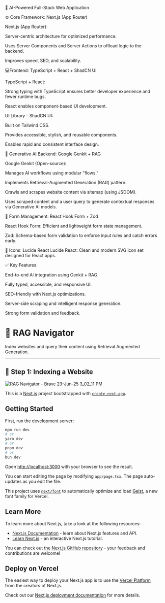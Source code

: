 🚀 AI-Powered Full-Stack Web Application

⚙️ Core Framework: Next.js (App Router)

Next.js (App Router):

Server-centric architecture for optimized performance.

Uses Server Components and Server Actions to offload logic to the backend.

Improves speed, SEO, and scalability.

💻Frontend: TypeScript + React + ShadCN UI

TypeScript + React:

Strong typing with TypeScript ensures better developer experience and fewer runtime bugs.

React enables component-based UI development.

UI Library – ShadCN UI:

Built on Tailwind CSS.

Provides accessible, stylish, and reusable components.

Enables rapid and consistent interface design.

🤖 Generative AI Backend: Google Genkit + RAG

Google Genkit (Open-source):

Manages AI workflows using modular "flows."

Implements Retrieval-Augmented Generation (RAG) pattern:

Crawls and scrapes website content via sitemap (using JSDOM).

Uses scraped content and a user query to generate contextual responses via Generative AI models.

🧾 Form Management: React Hook Form + Zod

React Hook Form: Efficient and lightweight form state management.

Zod: Schema-based form validation to enforce input rules and catch errors early.

🎨 Icons: Lucide React
Lucide React: Clean and modern SVG icon set designed for React apps.

✅ Key Features

End-to-end AI integration using Genkit + RAG.

Fully typed, accessible, and responsive UI.

SEO-friendly with Next.js optimizations.

Server-side scraping and intelligent response generation.

Strong form validation and feedback.

# 🧭 RAG Navigator

Index websites and query their content using Retrieval Augmented Generation.

---

## 📸 Step 1: Indexing a Website



![RAG Navigator - Brave 23-Jun-25 3_02_11 PM](https://github.com/user-attachments/assets/5560318b-407d-4e71-b759-0d45c337ed81)

This is a [Next.js](https://nextjs.org) project bootstrapped with [`create-next-app`](https://nextjs.org/docs/app/api-reference/cli/create-next-app).

## Getting Started

First, run the development server:

```bash
npm run dev
# or
yarn dev
# or
pnpm dev
# or
bun dev
```

Open [http://localhost:3000](http://localhost:3000) with your browser to see the result.

You can start editing the page by modifying `app/page.tsx`. The page auto-updates as you edit the file.

This project uses [`next/font`](https://nextjs.org/docs/app/building-your-application/optimizing/fonts) to automatically optimize and load [Geist](https://vercel.com/font), a new font family for Vercel.

## Learn More

To learn more about Next.js, take a look at the following resources:

- [Next.js Documentation](https://nextjs.org/docs) - learn about Next.js features and API.
- [Learn Next.js](https://nextjs.org/learn) - an interactive Next.js tutorial.

You can check out [the Next.js GitHub repository](https://github.com/vercel/next.js) - your feedback and contributions are welcome!



## Deploy on Vercel

The easiest way to deploy your Next.js app is to use the [Vercel Platform](https://vercel.com/new?utm_medium=default-template&filter=next.js&utm_source=create-next-app&utm_campaign=create-next-app-readme) from the creators of Next.js.

Check out our [Next.js deployment documentation](https://nextjs.org/docs/app/building-your-application/deploying) for more details.
